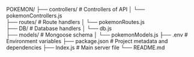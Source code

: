 
POKEMON/
├── controllers/                        # Controllers of API
│   └── pokemonControllers.js         
├── routes/                             # Route handlers
│   └── pokemonRoutes.js                
├── DB/                                 # Database handlers
│   └── db.js                            
├── models/                             # Mongoose schema
│   └── pokemonModels.js
├── .env                                # Environment variables
├── package.json                        # Project metadata and dependencies
├── Index.js                            # Main server file
└── README.md 